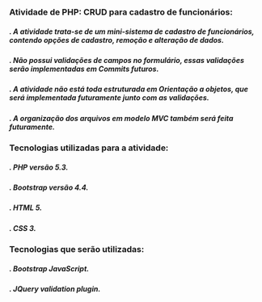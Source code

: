 ### Atividade de PHP: CRUD para cadastro de funcionários:
 ##### . A atividade trata-se de um mini-sistema de cadastro de funcionários, contendo opções de cadastro, remoção e alteração de dados.
 ##### . Não possui validações de campos no formulário, essas validações serão implementadas em Commits futuros.
 ##### . A atividade não está toda estruturada em Orientação a objetos, que será implementada futuramente junto com as validações.
 ##### . A organização dos arquivos em modelo MVC também será feita futuramente.
    
### Tecnologias utilizadas para a atividade:
   ##### . PHP versão 5.3.
   ##### . Bootstrap versão 4.4.
   ##### . HTML 5.
   ##### . CSS 3.
    
### Tecnologias que serão utilizadas:
   ##### . Bootstrap JavaScript. 
   ##### . JQuery validation plugin.
    
    
    
